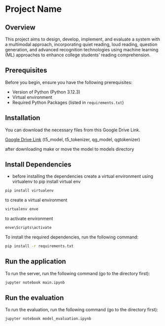 # Project Name

## Overview
This project aims to design, develop, implement, and evaluate a
system with a multimodal approach, incorporating quiet reading, loud reading, question
generation, and advanced recognition technologies using machine learning (ML) approaches
to enhance college students’ reading comprehension.

## Prerequisites
Before you begin, ensure you have the following prerequisites:
- Version of Python (Python 3.12.3)
- Virtual environment
- Required Python Packages (listed in `requirements.txt`)

## Installation
You can download the necessary files from this Google Drive Link.

[Google Drive Link](https://drive.google.com/drive/folders/1vvXvlYrBWtJxfcqEK0a4BerMbsno3lcx?usp=sharing) (t5_model, t5_tokenizer, qg_model, qgtokenizer)

after downloading make or move the model to models directory 


## Install Dependencies

- before installing the dependencies create a virtual environment using virtualenv
to pip install virtual env
```bash
pip install virtualenv
```
to create a virtual environment
```bash
virtualenv enve
```
to activate environment
```bash
enve\Scripts\activate
```

To install the required dependencies, run the following command:

```bash
pip install -r requirements.txt

```

## Run the application
To run the server, run the following command (go to the directory first):
```bash
jupyter notebook main.ipynb
```

## Run the evaluation
To run the evaluation, run the following command (go to the directory first):
```bash
jupyter notebook model_evaluation.ipynb
```
